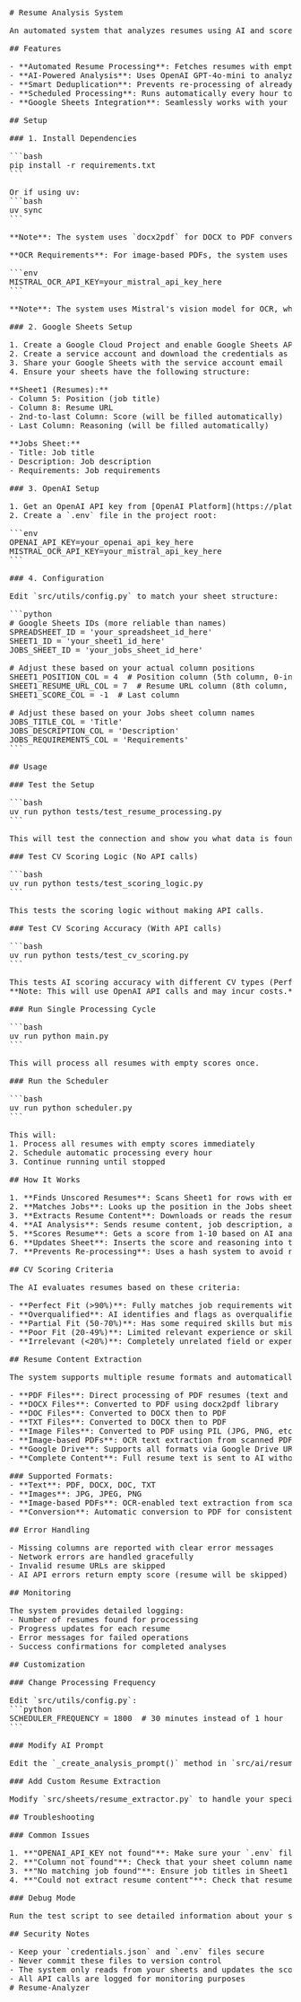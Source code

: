 <pre># Resume Analysis System

An automated system that analyzes resumes using AI and scores them from 1-10 based on job requirements.

## Features

- **Automated Resume Processing**: Fetches resumes with empty scores from Google Sheets
- **AI-Powered Analysis**: Uses OpenAI GPT-4o-mini to analyze resumes against job requirements
- **Smart Deduplication**: Prevents re-processing of already analyzed resumes
- **Scheduled Processing**: Runs automatically every hour to process new resumes
- **Google Sheets Integration**: Seamlessly works with your existing Google Sheets setup

## Setup

### 1. Install Dependencies

```bash
pip install -r requirements.txt
```

Or if using uv:
```bash
uv sync
```

**Note**: The system uses `docx2pdf` for DOCX to PDF conversion. On Windows, this requires Microsoft Word to be installed. On other platforms, it will use LibreOffice if available.

**OCR Requirements**: For image-based PDFs, the system uses Mistral OCR API. You need to set up your Mistral API key in the environment variables:

```env
MISTRAL_OCR_API_KEY=your_mistral_api_key_here
```

**Note**: The system uses Mistral's vision model for OCR, which provides high-quality text extraction from image-based PDFs.

### 2. Google Sheets Setup

1. Create a Google Cloud Project and enable Google Sheets API
2. Create a service account and download the credentials as `credentials.json`
3. Share your Google Sheets with the service account email
4. Ensure your sheets have the following structure:

**Sheet1 (Resumes):**
- Column 5: Position (job title)
- Column 8: Resume URL
- 2nd-to-last Column: Score (will be filled automatically)
- Last Column: Reasoning (will be filled automatically)

**Jobs Sheet:**
- Title: Job title
- Description: Job description
- Requirements: Job requirements

### 3. OpenAI Setup

1. Get an OpenAI API key from [OpenAI Platform](https://platform.openai.com/)
2. Create a `.env` file in the project root:

```env
OPENAI_API_KEY=your_openai_api_key_here
MISTRAL_OCR_API_KEY=your_mistral_api_key_here
```

### 4. Configuration

Edit `src/utils/config.py` to match your sheet structure:

```python
# Google Sheets IDs (more reliable than names)
SPREADSHEET_ID = 'your_spreadsheet_id_here'
SHEET1_ID = 'your_sheet1_id_here'
JOBS_SHEET_ID = 'your_jobs_sheet_id_here'

# Adjust these based on your actual column positions
SHEET1_POSITION_COL = 4  # Position column (5th column, 0-indexed)
SHEET1_RESUME_URL_COL = 7  # Resume URL column (8th column, 0-indexed)
SHEET1_SCORE_COL = -1  # Last column

# Adjust these based on your Jobs sheet column names
JOBS_TITLE_COL = 'Title'
JOBS_DESCRIPTION_COL = 'Description'
JOBS_REQUIREMENTS_COL = 'Requirements'
```

## Usage

### Test the Setup

```bash
uv run python tests/test_resume_processing.py
```

This will test the connection and show you what data is found.

### Test CV Scoring Logic (No API calls)

```bash
uv run python tests/test_scoring_logic.py
```

This tests the scoring logic without making API calls.

### Test CV Scoring Accuracy (With API calls)

```bash
uv run python tests/test_cv_scoring.py
```

This tests AI scoring accuracy with different CV types (Perfect Fit, Partial Fit, Irrelevant, Overqualified).
**Note: This will use OpenAI API calls and may incur costs.**

### Run Single Processing Cycle

```bash
uv run python main.py
```

This will process all resumes with empty scores once.

### Run the Scheduler

```bash
uv run python scheduler.py
```

This will:
1. Process all resumes with empty scores immediately
2. Schedule automatic processing every hour
3. Continue running until stopped

## How It Works

1. **Finds Unscored Resumes**: Scans Sheet1 for rows with empty score columns
2. **Matches Jobs**: Looks up the position in the Jobs sheet to get description and requirements
3. **Extracts Resume Content**: Downloads or reads the resume from the provided URL
4. **AI Analysis**: Sends resume content, job description, and requirements to OpenAI
5. **Scores Resume**: Gets a score from 1-10 based on AI analysis
6. **Updates Sheet**: Inserts the score and reasoning into the 2nd-to-last and last columns of Sheet1
7. **Prevents Re-processing**: Uses a hash system to avoid re-analyzing the same resume

## CV Scoring Criteria

The AI evaluates resumes based on these criteria:

- **Perfect Fit (>90%)**: Fully matches job requirements with relevant experience
- **Overqualified**: AI identifies and flags as overqualified (no score given)
- **Partial Fit (50-70%)**: Has some required skills but missing key qualifications
- **Poor Fit (20-49%)**: Limited relevant experience or skills
- **Irrelevant (<20%)**: Completely unrelated field or experience

## Resume Content Extraction

The system supports multiple resume formats and automatically converts them to PDF before analysis:

- **PDF Files**: Direct processing of PDF resumes (text and image-based)
- **DOCX Files**: Converted to PDF using docx2pdf library
- **DOC Files**: Converted to DOCX then to PDF
- **TXT Files**: Converted to DOCX then to PDF
- **Image Files**: Converted to PDF using PIL (JPG, PNG, etc.)
- **Image-based PDFs**: OCR text extraction from scanned PDFs
- **Google Drive**: Supports all formats via Google Drive URLs
- **Complete Content**: Full resume text is sent to AI without truncation

### Supported Formats:
- **Text**: PDF, DOCX, DOC, TXT
- **Images**: JPG, JPEG, PNG
- **Image-based PDFs**: OCR-enabled text extraction from scanned PDFs
- **Conversion**: Automatic conversion to PDF for consistent processing

## Error Handling

- Missing columns are reported with clear error messages
- Network errors are handled gracefully
- Invalid resume URLs are skipped
- AI API errors return empty score (resume will be skipped)

## Monitoring

The system provides detailed logging:
- Number of resumes found for processing
- Progress updates for each resume
- Error messages for failed operations
- Success confirmations for completed analyses

## Customization

### Change Processing Frequency

Edit `src/utils/config.py`:
```python
SCHEDULER_FREQUENCY = 1800  # 30 minutes instead of 1 hour
```

### Modify AI Prompt

Edit the `_create_analysis_prompt()` method in `src/ai/resume_analyzer.py` to customize the analysis prompt.

### Add Custom Resume Extraction

Modify `src/sheets/resume_extractor.py` to handle your specific resume storage format.

## Troubleshooting

### Common Issues

1. **"OPENAI_API_KEY not found"**: Make sure your `.env` file exists and contains the API key
2. **"Column not found"**: Check that your sheet column names match the config
3. **"No matching job found"**: Ensure job titles in Sheet1 exactly match titles in the Jobs sheet
4. **"Could not extract resume content"**: Check that resume URLs are accessible

### Debug Mode

Run the test script to see detailed information about your sheet structure and data.

## Security Notes

- Keep your `credentials.json` and `.env` files secure
- Never commit these files to version control
- The system only reads from your sheets and updates the score column
- All API calls are logged for monitoring purposes
#   R e s u m e - A n a l y z e r 
 
 
</pre>